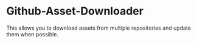 # Github-Asset-Downloader
This allows you to download assets from multiple repositories and update them when possible.
